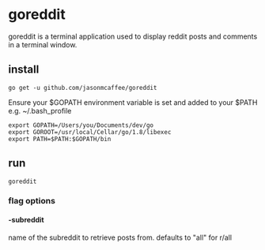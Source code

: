 # goreddit
goreddit is a terminal application used to display reddit posts and comments in a terminal window.

## install
```
go get -u github.com/jasonmcaffee/goreddit
```

Ensure your $GOPATH environment variable is set and added to your $PATH
e.g. ~/.bash_profile
```
export GOPATH=/Users/you/Documents/dev/go
export GOROOT=/usr/local/Cellar/go/1.8/libexec
export PATH=$PATH:$GOPATH/bin
```
## run
```
goreddit
```

### flag options

#### -subreddit
name of the subreddit to retrieve posts from.
defaults to "all" for r/all